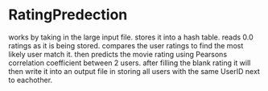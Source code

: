 # RatingPredection

works by taking in the large input file.
stores it into a hash table.
reads 0.0 ratings as it is being stored.
compares the user ratings to find the most likely user match it.
then predicts the movie rating using Pearsons correlation coefficient between 2 users.
after filling the blank rating it will then write it into an output file in storing all users with the same UserID next to eachother.
